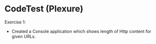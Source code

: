 # CodeTest (Plexure)


Exercise 1:

* Created a Console application which shows length of Http content for given URLs.

